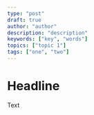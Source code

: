 ```yaml
---
type: "post"
draft: true
author: "author"
description: "description"
keywords: ["key", "words"]
topics: ["topic 1"]
tags: ["one", "two"]
---
```



# Headline
<script type="text/javascript" src="https://forms.zohopublic.eu/iprognoscom/form/EmailSubscription/jsperma/ptjUqwVKtZgvQl6mbNuqYD1KOZQetnvfE_qdW1mzHIY" id="ZFScript"></script>
Text
